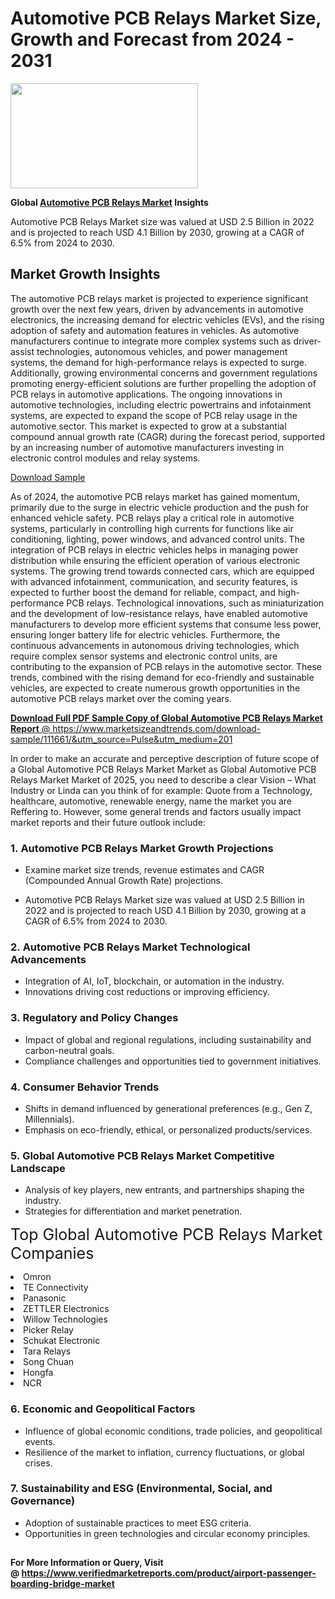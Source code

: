 <H1>Automotive PCB Relays Market Size, Growth and Forecast from 2024 - 2031</H1><img class="aligncenter size-medium wp-image-584254" src="https://thirdeyenews.in/wp-content/uploads/2024/09/Global-Market-Research-300x168.jpeg" alt="" width="300" height="168" /><p><strong>Global&nbsp;<a href="https://www.marketsizeandtrends.com/download-sample/111661/&amp;utm_source=Pulse&amp;utm_medium=201">Automotive PCB Relays Market</a> Insights</strong></p><p>Automotive PCB Relays Market size was valued at USD 2.5 Billion in 2022 and is projected to reach USD 4.1 Billion by 2030, growing at a CAGR of 6.5% from 2024 to 2030.</p><p><h2>Market Growth Insights</h2> <p>The automotive PCB relays market is projected to experience significant growth over the next few years, driven by advancements in automotive electronics, the increasing demand for electric vehicles (EVs), and the rising adoption of safety and automation features in vehicles. As automotive manufacturers continue to integrate more complex systems such as driver-assist technologies, autonomous vehicles, and power management systems, the demand for high-performance relays is expected to surge. Additionally, growing environmental concerns and government regulations promoting energy-efficient solutions are further propelling the adoption of PCB relays in automotive applications. The ongoing innovations in automotive technologies, including electric powertrains and infotainment systems, are expected to expand the scope of PCB relay usage in the automotive sector. This market is expected to grow at a substantial compound annual growth rate (CAGR) during the forecast period, supported by an increasing number of automotive manufacturers investing in electronic control modules and relay systems.</p> <p><a href="#">Download Sample</a></p> <p>As of 2024, the automotive PCB relays market has gained momentum, primarily due to the surge in electric vehicle production and the push for enhanced vehicle safety. PCB relays play a critical role in automotive systems, particularly in controlling high currents for functions like air conditioning, lighting, power windows, and advanced control units. The integration of PCB relays in electric vehicles helps in managing power distribution while ensuring the efficient operation of various electronic systems. The growing trend towards connected cars, which are equipped with advanced infotainment, communication, and security features, is expected to further boost the demand for reliable, compact, and high-performance PCB relays. Technological innovations, such as miniaturization and the development of low-resistance relays, have enabled automotive manufacturers to develop more efficient systems that consume less power, ensuring longer battery life for electric vehicles. Furthermore, the continuous advancements in autonomous driving technologies, which require complex sensor systems and electronic control units, are contributing to the expansion of PCB relays in the automotive sector. These trends, combined with the rising demand for eco-friendly and sustainable vehicles, are expected to create numerous growth opportunities in the automotive PCB relays market over the coming years. <p><a href="#"></p><p><span class=""><strong>Download Full PDF Sample Copy of Global Automotive PCB Relays Market Report</strong> @ <a href="https://www.marketsizeandtrends.com/download-sample/111661/&amp;utm_source=Pulse&amp;utm_medium=201" target="_blank">https://www.marketsizeandtrends.com/download-sample/111661/&amp;utm_source=Pulse&amp;utm_medium=201</a></span></p><p>In order to make an accurate and perceptive description of future scope of a Global&nbsp;Automotive PCB Relays Market Market as Global&nbsp;Automotive PCB Relays Market Market of 2025, you need to describe a clear Vision &ndash; What Industry or Linda can you think of for example: Quote from a Technology, healthcare, automotive, renewable energy, name the market you are Reffering to. However, some general trends and factors usually impact market reports and their future outlook include:</p><h3>1.&nbsp;<strong>Automotive PCB Relays Market Growth Projections</strong></h3><ul><li>Examine market size trends, revenue estimates and CAGR (Compounded Annual Growth Rate) projections.</li><li><p>Automotive PCB Relays Market size was valued at USD 2.5 Billion in 2022 and is projected to reach USD 4.1 Billion by 2030, growing at a CAGR of 6.5% from 2024 to 2030.</p></li></ul><h3>2.&nbsp;<strong>Automotive PCB Relays Market Technological Advancements</strong></h3><ul><li>Integration of AI, IoT, blockchain, or automation in the industry.</li><li>Innovations driving cost reductions or improving efficiency.</li></ul><h3>3.&nbsp;<strong>Regulatory and Policy Changes</strong></h3><ul><li>Impact of global and regional regulations, including sustainability and carbon-neutral goals.</li><li>Compliance challenges and opportunities tied to government initiatives.</li></ul><h3>4.&nbsp;<strong>Consumer Behavior Trends</strong></h3><ul><li>Shifts in demand influenced by generational preferences (e.g., Gen Z, Millennials).</li><li>Emphasis on eco-friendly, ethical, or personalized products/services.</li></ul><h3>5.&nbsp;<strong>Global Automotive PCB Relays Market Competitive Landscape</strong></h3><ul><li>Analysis of key players, new entrants, and partnerships shaping the industry.</li><li>Strategies for differentiation and market penetration.</li></ul><p data-pm-slice="1 1 []"><span style="color: inherit; font-family: inherit; font-size: 25px;">Top Global Automotive PCB Relays Market Companies</span></p><div class="" data-test-id=""><p><li>Omron</li><li> TE Connectivity</li><li> Panasonic</li><li> ZETTLER Electronics</li><li> Willow Technologies</li><li> Picker Relay</li><li> Schukat Electronic</li><li> Tara Relays</li><li> Song Chuan</li><li> Hongfa</li><li> NCR</li></p></div><h3>6.&nbsp;<strong>Economic and Geopolitical Factors</strong></h3><ul><li>Influence of global economic conditions, trade policies, and geopolitical events.</li><li>Resilience of the market to inflation, currency fluctuations, or global crises.</li></ul><h3>7.&nbsp;<strong>Sustainability and ESG (Environmental, Social, and Governance)</strong></h3><ul><li>Adoption of sustainable practices to meet ESG criteria.</li><li>Opportunities in green technologies and circular economy principles.</li></ul><h2><strong style="font-size: 14px;">For More Information or Query, Visit @&nbsp;</strong><a style="background-color: #ffffff; font-size: 14px;" href="https://www.marketsizeandtrends.com/report/automotive-pcb-relays-market/" target="_blank">https://www.verifiedmarketreports.com/product/airport-passenger-boarding-bridge-market</a></h2>
